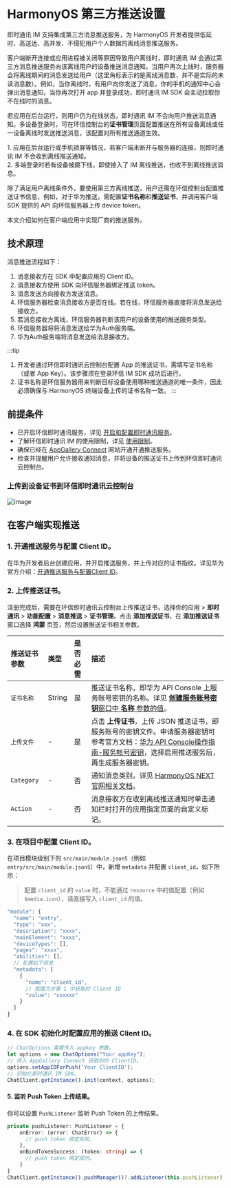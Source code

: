 # HarmonyOS 第三方推送设置

<Toc />

即时通讯 IM 支持集成第三方消息推送服务，为 HarmonyOS 开发者提供低延时、高送达、高并发、不侵犯用户个人数据的离线消息推送服务。

客户端断开连接或应用进程被关闭等原因导致用户离线时，即时通讯 IM 会通过第三方消息推送服务向该离线用户的设备推送消息通知。当用户再次上线时，服务器会将离线期间的消息发送给用户（这里角标表示的是离线消息数，并不是实际的未读消息数）。例如，当你离线时，有用户向你发送了消息，你的手机的通知中心会弹出消息通知，当你再次打开 app 并登录成功，即时通讯 IM SDK 会主动拉取你不在线时的消息。

若应用在后台运行，则用户仍为在线状态，即时通讯 IM 不会向用户推送消息通知。多设备登录时，可在环信控制台的**证书管理**页面配置推送在所有设备离线或任一设备离线时发送推送消息，该配置对所有推送通道生效。

<div class="alert note">1. 应用在后台运行或手机锁屏等情况，若客户端未断开与服务器的连接，则即时通讯 IM 不会收到离线推送通知。<br/>2. 多端登录时若有设备被踢下线，即使接入了 IM 离线推送，也收不到离线推送消息。</div>

除了满足用户离线条件外，要使用第三方离线推送，用户还需在环信控制台配置推送证书信息，例如，对于华为推送，需配置**证书名称**和**推送证书**，并调用客户端 SDK 提供的 API 向环信服务器上传 device token。

本文介绍如何在客户端应用中实现厂商的推送服务。

## 技术原理

消息推送流程如下：

1. 消息接收方在 SDK 中配置应用的 Client ID。
2. 消息接收方使用 SDK 向环信服务器绑定推送 token。
3. 消息发送方向接收方发送消息。
4. 环信服务器检查消息接收方是否在线。若在线，环信服务器直接将消息发送给接收方。
5. 若消息接收方离线，环信服务器判断该用户的设备使用的推送服务类型。
6. 环信服务器将将消息发送给华为Auth服务端。
7. 华为Auth服务端将消息发送给消息接收方。

:::tip

1. 开发者通过环信即时通讯云控制台配置 App 的推送证书，需填写证书名称（或者 App Key）。该步骤须在登录环信 IM SDK 成功后进行。
2. 证书名称是环信服务器用来判断目标设备使用哪种推送通道的唯一条件，因此必须确保与 HarmonyOS 终端设备上传的证书名称一致。
:::

## 前提条件

- 已开启环信即时通讯服务，详见 [开启和配置即时通讯服务](/product/enable_and_configure_IM.html)。
- 了解环信即时通讯 IM 的使用限制，详见 [使用限制](/product/limitation.html)。
- 确保已经在 [AppGallery Connect](https://developer.huawei.com/consumer/cn/service/josp/agc/index.html) 网站开通开通推送服务。
- 检查并提醒用户允许接收通知消息，并将设备的推送证书上传到环信即时通讯云控制台。

### 上传到设备证书到环信即时通讯云控制台

![image](@static/images/harmonyos/push/harmonyos_certificate.png)

## 在客户端实现推送

### 1. 开通推送服务与配置 Client ID。

在华为开发者后台创建应用，并开启推送服务，并上传对应的证书指纹。详见华为官方介绍：[开通推送服务与配置Client ID](https://developer.huawei.com/consumer/cn/doc/harmonyos-guides-V5/push-config-setting-V5)。

### 2. 上传推送证书。

注册完成后，需要在环信即时通讯云控制台上传推送证书，选择你的应用 > **即时通讯** > **功能配置** > **消息推送** > **证书管理**。点击 **添加推送证书**，在 **添加推送证书** 窗口选择 **鸿蒙** 页签，然后设置推送证书相关参数。

| 推送证书参数    | 类型   | 是否必需 | 描述   |
| :-------- | :----- | :------- | :---------------- |
| `证书名称`        | String | 是  | 推送证书名称，即华为 API Console 上服务账号密钥的名称。详见 [**创建服务账号密钥**窗口中 **名称** 参数的值](https://developer.huawei.com/consumer/cn/doc/start/api-0000001062522591#section11695162765311)。|
| `上传文件`     | - | 是  | 点击 **上传证书**，上传 JSON 推送证书，即服务账号的密钥文件。申请服务器密钥可参考官方文档：[华为 API Console操作指南-服务帐号密钥](https://developer.huawei.com/consumer/cn/doc/start/api-0000001062522591#section11695162765311)，选择启用推送服务后，再生成服务器密钥。 |
| `Category` | - | 否      | 通知消息类别。详见 [HarmonyOS NEXT 官网相关文档](https://developer.huawei.com/consumer/cn/doc/harmonyos-guides-V5/push-apply-right-V5#section16708911111611)。 |
| `Action`        | - | 否  | 消息接收方在收到离线推送通知时单击通知栏时打开的应用指定页面的自定义标记。 |

### 3. 在项目中配置 Client ID。

在项目模块级别下的 `src/main/module.json5`（例如 `entry/src/main/module.json5`）中，新增 `metadata` 并配置 `client_id`，如下所示：

> 配置 `client_id` 的 `value` 时，不能通过 `resource` 中的值配置（例如 `$media.icon`），请直接写入 `client_id` 的值。

```TypeScript
"module": {
  "name": "entry",
  "type": "xxx",
  "description": "xxxx",
  "mainElement": "xxxx",
  "deviceTypes": [],
  "pages": "xxxx",
  "abilities": [],
  // 配置如下信息
  "metadata": [ 
    {
      "name": "client_id",
      // 配置为步骤 1 中获取的 Client ID
      "value": "xxxxxx"  
    }
  ]
}

```

### 4. 在 SDK 初始化时配置应用的推送 Client ID。

```TypeScript
// ChatOptions 需要传入 appkey 参数。
let options = new ChatOptions("Your appKey");
// 传入 AppGallery Connect 获取到的 ClientID。
options.setAppIDForPush('Your ClientID');
// 初始化即时通讯 IM SDK。
ChatClient.getInstance().init(context, options);
```

#### 5. 监听 Push Token 上传结果。

你可以设置 `PushListener` 监听 Push Token 的上传结果。

```TypeScript
private pushListener: PushListener = {
    onError: (error: ChatError) => {
      // push token 绑定失败。
    },
    onBindTokenSuccess: (token: string) => {
      // push token 绑定成功。
    }
}
ChatClient.getInstance().pushManager()?.addListener(this.pushListener);
```


